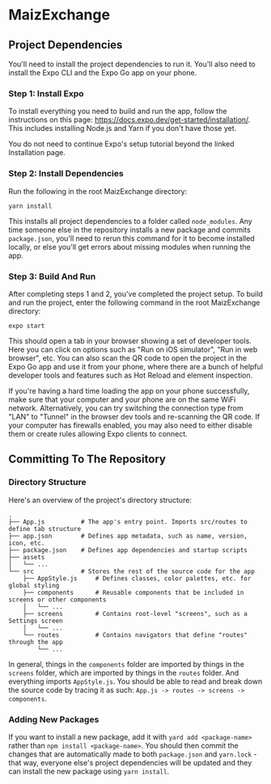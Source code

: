 # MaizExchange

## Project Dependencies

You'll need to install the project dependencies to run it. You'll also need to install the Expo CLI and the Expo Go app on your phone.

### Step 1: Install Expo

To install everything you need to build and run the app, follow the instructions on this page: https://docs.expo.dev/get-started/installation/. This includes installing Node.js and Yarn if you don't have those yet.

You do not need to continue Expo's setup tutorial beyond the linked Installation page.

### Step 2: Install Dependencies

Run the following in the root MaizExchange directory:

```
yarn install
```

This installs all project dependencies to a folder called `node_modules`. Any time someone else in the repository installs a new package and commits `package.json`, you'll need to rerun this command for it to become installed locally, or else you'll get errors about missing modules when running the app.

### Step 3: Build And Run

After completing steps 1 and 2, you've completed the project setup. To build and run the project, enter the following command in the root MaizExchange directory:

```
expo start
```

This should open a tab in your browser showing a set of developer tools. Here you can click on options such as "Run on iOS simulator", "Run in web browser", etc. You can also scan the QR code to open the project in the Expo Go app and use it from your phone, where there are a bunch of helpful developer tools and features such as Hot Reload and element inspection.

If you're having a hard time loading the app on your phone successfully, make sure that your computer and your phone are on the same WiFi network. Alternatively, you can try switching the connection type from "LAN" to "Tunnel" in the browser dev tools and re-scanning the QR code. If your computer has firewalls enabled, you may also need to either disable them or create rules allowing Expo clients to connect.

## Committing To The Repository

### Directory Structure

Here's an overview of the project's directory structure:

```
.
├── App.js          # The app's entry point. Imports src/routes to define tab structure
├── app.json        # Defines app metadata, such as name, version, icon, etc.
├── package.json    # Defines app dependencies and startup scripts
├── assets
│   └── ...
└── src             # Stores the rest of the source code for the app
    ├── AppStyle.js     # Defines classes, color palettes, etc. for global styling
    ├── components      # Reusable components that be included in screens or other components
    │   └── ...
    ├── screens         # Contains root-level "screens", such as a Settings screen
    │   └── ...
    └── routes          # Contains navigators that define "routes" through the app
        └── ...
```

In general, things in the `components` folder are imported by things in the `screens` folder, which are imported by things in the `routes` folder. And everything imports `AppStyle.js`. You should be able to read and break down the source code by tracing it as such: `App.js -> routes -> screens -> components`.

### Adding New Packages

If you want to install a new package, add it with `yard add <package-name>` rather than `npm install <package-name>`. You should then commit the changes that are automatically made to both `package.json` and `yarn.lock` - that way, everyone else's project dependencies will be updated and they can install the new package using `yarn install`.